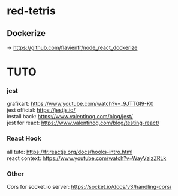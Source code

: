 # red-tetris

## Dockerize
-> https://github.com/flavienfr/node_react_dockerize  

# TUTO
### jest
grafikart: https://www.youtube.com/watch?v=_9JTTGI9-K0  
jest official: https://jestjs.io/  
install back: https://www.valentinog.com/blog/jest/  
jest for react: https://www.valentinog.com/blog/testing-react/  

### React Hook
all tuto: https://fr.reactjs.org/docs/hooks-intro.html  
react context: https://www.youtube.com/watch?v=WayVzizZRLk  


### Other
Cors for socket.io server: https://socket.io/docs/v3/handling-cors/   
